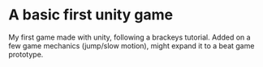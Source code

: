 # A basic first unity game
 My first game made with unity, following a brackeys tutorial. Added on a few game mechanics (jump/slow motion), might expand it to a beat game prototype.
